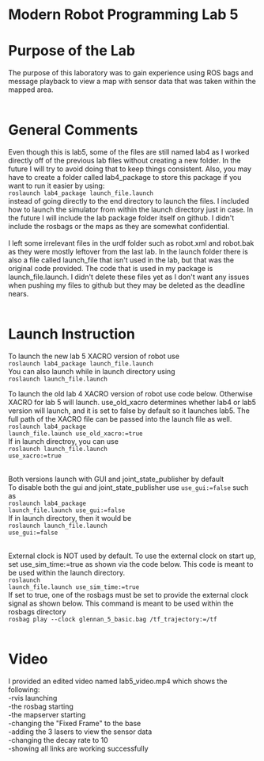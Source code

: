 <h1>Modern Robot Programming Lab 5</h1>
<h1>Purpose of the Lab</h1>
The purpose of this laboratory was to gain experience using ROS bags and message playback to view a map with sensor data that was taken within the mapped area. <br><br>

<h1>General Comments</h1>
Even though this is lab5, some of the files are still named lab4 as I worked directly off of the previous lab files without creating a new folder. In the future I will try to avoid doing that to keep things consistent. Also, you may have to create a folder called lab4_package to store this package if you want to run it easier by using: <br>
<code>roslaunch lab4_package launch_file.launch</code><br>
instead of going directly to the end directory to launch the files. I included how to launch the simulator from within the launch directory just in case. In the future I will include the lab package folder itself on github. I didn't include the rosbags or the maps as they are somewhat confidential. <br> <br>
I left some irrelevant files in the urdf folder such as robot.xml and robot.bak as they were mostly leftover from the last lab. In the launch folder there is also a file called launch_file that isn't used in the lab, but that was the original code provided. The code that is used in my package is launch_file.launch. I didn't delete these files yet as I don't want any issues when pushing my files to github but they may be deleted as the deadline nears.<br><br>

<h1>Launch Instruction</h1>
To launch the new lab 5 XACRO version of robot use <br>
<code>roslaunch lab4_package launch_file.launch</code><br>
You can also launch while in launch directory using <br>
<code>roslaunch launch_file.launch</code>

To launch the old lab 4 XACRO version of robot use code below. Otherwise XACRO for lab 5 will launch. use_old_xacro determines whether lab4 or lab5 version will launch, and it is set to false by default so it launches lab5. The full path of the XACRO file can be passed into the launch file as well. <br>
<code>roslaunch lab4_package launch_file.launch use_old_xacro:=true</code><br>
If in launch directroy, you can use <br>
<code>roslaunch launch_file.launch use_xacro:=true</code><br><br>

Both versions launch with GUI and joint_state_publisher by default<br>
To disable both the gui and joint_state_publisher use <code>use_gui:=false</code> such as<br>
<code>roslaunch lab4_package launch_file.launch use_gui:=false</code><br>
If in launch directory, then it would be <br>
<code>roslaunch launch_file.launch use_gui:=false</code> <br><br>

External clock is NOT used by default. To use the external clock on start up, set use_sim_time:=true as shown via the code below. This code is meant to be used within the launch directory. <br>
<code>roslaunch launch_file.launch use_sim_time:=true</code> <br>
If set to true, one of the rosbags must be set to provide the external clock signal as shown below. This command is meant to be used within the rosbags directory<br>
<code>rosbag play --clock glennan_5_basic.bag /tf_trajectory:=/tf</code> <br><br>

<h1>Video</h1>
I provided an edited video named lab5_video.mp4 which shows the following: <br>
-rvis launching <br>
-the rosbag starting <br>
-the mapserver starting<br>
-changing the "Fixed Frame" to the base<br>
-adding the 3 lasers to view the sensor data<br>
-changing the decay rate to 10<br>
-showing all links are working successfully



